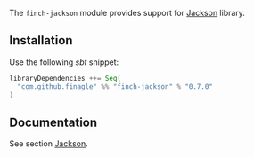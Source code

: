 The `finch-jackson` module provides support for [Jackson](http://jackson.codehaus.org/) library.

Installation
------------
Use the following _sbt_ snippet:

```scala
libraryDependencies ++= Seq(
  "com.github.finagle" %% "finch-jackson" % "0.7.0"
)
```

Documentation
-------------
See section [Jackson](/docs/json.md#jackson).
